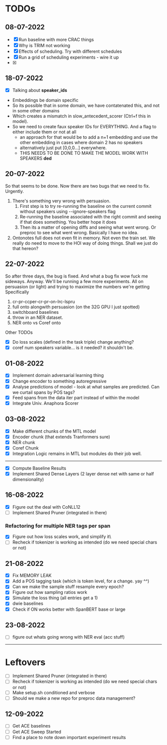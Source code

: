# TODOs

## 08-07-2022

- [x] Run baseline with more CRAC things
- [x] Why is TRIM not working
- [x] Effects of scheduling. Try with different schedules
- [x] Run a grid of scheduling experiments - wire it up
- [x]

## 18-07-2022

- [x] Talking about **speaker_ids**

- Embeddings be domain specific
- So its possible that in some domain, we have contatenated this, and not in some other domains
- Which creates a mismatch in slow_antecedent_scorer (Ctrl+f this in model).
- So we need to create faux speaker IDs for EVERYTHING. And a flag to either include them or not at all
    - an approach for that would be to add a n+1 embedding and use the other embedding
      in cases where domain 2 has no speakers
    - alternatively just put [0,0,0...] everywhere.
    - THIS NEEDS TO BE DONE TO MAKE THE MODEL WORK WITH SPEAKERS **ded**

## 20-07-2022

So that seems to be done. Now there are two bugs that we need to fix. Urgently.

1. There's something very wrong with persuasion.
    1. First step is to try re-running the baseline on the current commit without speakers using --ignore-speakers flag
    2. Re-running the baseline associated with the right commit and seeing if that does something. You better hope it does
    3. Then its a matter of opening diffs and seeing what went wrong. Or preproc to see what went wrong.
       Basically I have no idea.
2. Ontonotes full does not even fit in memory. Not even the train set.
   We really do need to move to the HOI way of doing things.
   Shall we just do that hereon?

## 22-07-2022

So after three days, the bug is fixed. And what a bug fix wow fuck me sideways. Anyway.
We'll be running a few more experiments. All on persuasion (or light) and trying to maximize the numbers we're getting
Specifically

1. cr-pr-ccper-cr-pr-on-lrc-lspru
2. full onto alongwith persuasion (on the 32G GPU I just spotted)
3. switchboard baselines
4. throw in an NER dataset.
5. NER onto vs Coref onto

Other TODOs

- [x] Do loss scales (defined in the task triple) change anything?
- [x] coref num speakers variable... is it needed? it shouldn't be.

## 01-08-2022

- [x] Implement domain adversarial learning thing
- [x] Change encoder to something autoregressive
- [x] Analyse predictions of model - look at what samples are predicted. Can we curtail spans by POS tags?
- [x] Feed spans from the data iter part instead of within the model
- [x] Integrate Univ. Anaphora Scorer

## 03-08-2022

- [x] Make different chunks of the MTL model
- [x] Encoder chunk (that extends Tranformers sure)
- [x] NER chunk
- [x] Coref Chunk
- [x] Integration Logic remains in MTL but modules do their job well.

--------    

- [x] Compute Baseline Results
- [x] Implement Shared Dense Layers (2 layer dense net with same or half dimensionality)

## 16-08-2022

- [x] Figure out the deal with CoNLL12
- [ ] Implement Shared Pruner (integrated in there)

### Refactoring for multiple NER tags per span

- [x] Figure out how loss scales work, and simplify it\
- [ ] Recheck if tokenizer is working as intended (do we need special chars or not)

## 21-08-2022

- [x] Fix MEMORY LEAK
- [x] Add a POS tagging task (which is token level, for a change. yay ^^)
- [x] Can we make the sample stuff resample every epoch?
- [x] Figure out how sampling ratios work
- [x] Simulate the loss thing (all entries get a 1)
- [x] dwie baselines
- [x] Check if ON works better with SpanBERT base or large

## 23-08-2022

- [ ] figure out whats going wrong with NER eval (acc stuff)

-----

# Leftovers

- [ ] Implement Shared Pruner (integrated in there)
- [ ] Recheck if tokenizer is working as intended (do we need special chars or not)
- [ ] Make setup.sh conditioned and verbose
- [ ] Should we make a new repo for preproc data management?

## 12-09-2022

- [ ] Get ACE baselines
- [ ] Get ACE Sweep Started
- [ ] Find a place to note down important experiment results